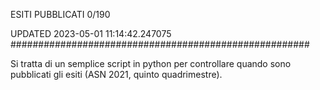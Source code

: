 ESITI PUBBLICATI 0/190 

UPDATED 2023-05-01 11:14:42.247075
######################################################

Si tratta di un semplice script in python per controllare quando sono pubblicati gli esiti (ASN 2021, quinto quadrimestre).

